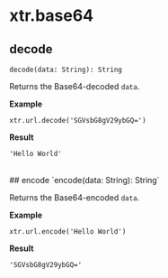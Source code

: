 # xtr.base64

## decode
`decode(data: String): String`

Returns the Base64-decoded `data`.

**Example**
```
xtr.url.decode('SGVsbG8gV29ybGQ=')
```
**Result**
```
'Hello World'
```

<br/>
## encode
`encode(data: String): String`

Returns the Base64-encoded `data`.

**Example**
```
xtr.url.encode('Hello World')
```
**Result**
```
'SGVsbG8gV29ybGQ='
```
